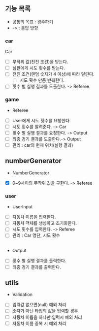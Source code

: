 ## 기능 목록
- 공통의 목표 : 경주하기
- -> : 응답 방향

### car
Car
- [ ] 무작위 값(전진 조건)을 받는다.
- [ ] 심판에게 시도 횟수를 받는다.
- [ ] 전진 조건(랜덤 숫자가 4 이상)에 따라 달린다.
    - [ ] 시도 횟수 만큼 반복한다.
- [ ] 횟수 별 실행 결과를 도출한다. -> Referee

### game
- Referee
- [ ] User에게 시도 횟수를 요청한다.
- [ ] 시도 횟수를 알려준다. -> Car
- [ ] 횟수 별 실행 결과를 요청한다. -> Output
- [ ] 최종 경기 결과를 도출한다.-> Output
- [ ] 관리 : car의 현재 위치(실행 결과)

## numberGenerator
- NumberGenerator
- [x] 0~9사이의 무작위 값을 구한다. -> Referee

### user
- UserInput
- [ ] 자동차 이름을 입력한다.
- [ ] 자동차 객체를 생성하고 초기화한다.
- [ ] 시도 횟수를 입력한다. -> Referee
- [ ] 관리 : Car 명단, 시도 횟수
  <br/><br/>
- Output
- [ ] 횟수 별 실행 결과를 출력한다.
- [ ] 최종 경기 결과를 출력한다.

## utils
- Validation
-[ ] 입력값 없으면(null) 예외 처리
-[ ] 숫자가 아닌 타입의 값을 입력할 경우
-[ ] 자동차 이름을 하나만 입력시 예외 처리
-[ ] 자동차 이름 중복 시 예외 처리